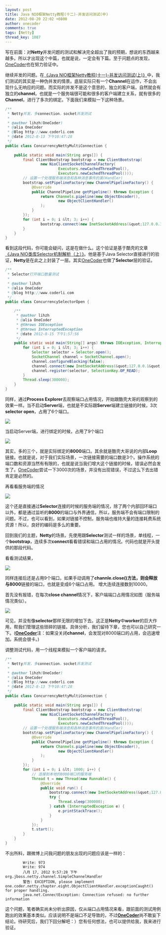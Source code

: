 ```yaml
---
layout: post
title: Java NIO框架Netty教程(十二)-并发访问测试(中)
date: 2012-08-20 22:02 +0800
author: onecoder
comments: true
tags: [Netty]
thread_key: 1087
---
```

写在前面：对**Netty**并发问题的测试和解决完全超出了我的预期，想说的东西越来越多。所以才出现这个中篇，也就是说，一定会有下篇。至于问题点的发现，<a href="http://www.coderli.com">OneCoder</a>也在努力验证中。

继续并发的问题。在<a href="http://www.coderli.com/netty-concurrency-problem-one/" target="\_blank">《Java NIO框架Netty教程(十一)-并发访问测试(上)》</a>中，我们测试的其实是一种伪并发的情景。底层实际只有一个**Channel**在运作，不会出现什么无响应的问题。而实际的并发不是这个意思的，独立的客户端，自然就会有独立的**channel**。也就是一个服务端很可能和很多的客户端建立关系，就有很多的**Channel**，进行了多次的绑定。下面我们来模拟一下这种场景。

```java
/**
 * Netty并发，多connection，socket并发测试
 * 
 * @author lihzh(OneCoder)
 * @alia OneCoder
 * @Blog http://www.coderli.com
 * @date 2012-8-13 下午10:47:28
 */
public class ConcurrencyNettyMultiConnection {
	
	public static void main(String args[]) {
		final ClientBootstrap bootstrap = new ClientBootstrap(
				new NioClientSocketChannelFactory(
						Executors.newCachedThreadPool(),
						Executors.newCachedThreadPool()));
		// 设置一个处理服务端消息和各种消息事件的类(Handler)
		bootstrap.setPipelineFactory(new ChannelPipelineFactory() {
			@Override
			public ChannelPipeline getPipeline() throws Exception {
				return Channels.pipeline(new ObjectEncoder(),
						new ObjectClientHandler()
				);
			}
		});
		for (int i = 0; i &lt; 3; i++) {
	            bootstrap.connect(new InetSocketAddress(&quot;127.0.0.1&quot;, 8000));
		}
	}
}
```

看到这段代码，你可能会疑问，这是在做什么。这个验证是基于酷壳的文章<a href="http://blog.csdn.net/haoel/article/details/2224055" target="\_blank">《Java NIO类库Selector机制解析（上）》</a>。他是基于Java Selector直接进行的验证，**Netty**是在此之上封装了一层。其实<a href="http://www.coderli.com">OneCoder</a>也做了**Selector**层的验证。

```java
/**
 * Selector打开端口数量测试
 * 
 * @author lihzh
 * @alia OneCoder
 * @blog http://www.coderli.com
 */
public class ConcurrencySelectorOpen {

	/**
	 * @author lihzh
	 * @alia OneCoder
	 * @throws IOException 
	 * @throws InterruptedException 
	 * @date 2012-8-15 下午1:57:56
	 */
	public static void main(String[] args) throws IOException, InterruptedException {
		for (int i = 0; i &lt; 3; i++) {
			Selector selector = Selector.open();
			SocketChannel channel = SocketChannel.open();
			channel.configureBlocking(false);
			channel.connect(new InetSocketAddress(&quot;127.0.0.1&quot;, 8000));
			channel.register(selector, SelectionKey.OP_READ);
		}
		Thread.sleep(300000);
	}
}
```

同样，通过**Process Explorer**去观察端口占用情况，开始跟酷壳大哥的观察到的效果一样。当不启动**Server**端，也就是不实际跟**Server**端建立链接的时候，3次**selector open**，占用了6个端口。

![](http://onecoder.qiniudn.com/8wuliao/CcLVlU9W/7FrMP.jpg)

当启动Server端，进行绑定的时候，占用了9个端口

![](http://onecoder.qiniudn.com/8wuliao/CcLVm0dr/BI25e.jpg)

其实，多的三个，就是实际绑定的**8000**端口。其余就是酷壳大哥说的内部**Loop**链接。也就是说，对于我们实际场景，一次链接需要的端口数是3个。操作系统的端口数和资源当然有有限的，也就是说当我们增大这个链接的时候，错误必然会发生了。<a href="http://www.coderli.com">OneCoder</a>尝试一下3000次的场景，并没有出现错误，不过这么下去出错肯定是必然的。

再看看服务端的情况

![](http://onecoder.qiniudn.com/8wuliao/CcLVmpqk/IE40R.jpg)

这个还是直接通过**Selector**连接的时候的服务端的情况，除了两个内部回环端口以外，都是通过监听的**8000**的端口与外界通信，所以，服务端不会有端口限制的问题。不过，也可以看到，如果对链接不控制，服务端也维持大量的连接耗费系统资源！所以，良好的编码是多么的重要。

回到我们的主题，**Netty**的场景。先使用跟**Selector**测试一样的场景，单线程，一个**bootstrap**，连续多次**connect**看看错误和端口占用的情况。代码也就是开头提供的那段代码。

看看测试结果，

![](http://onecoder.qiniudn.com/8wuliao/CcLVmPCQ/pg6Ed.jpg)

同样连接后还是占用9个端口。如果手动调用了**channle.close()**方法，则会释放与**8000**链接的端口，也就是变成6个端口占用。
增大连续连接数到10000。

首先没有报错，在每次**close channel**情况下，客户端端口占用情况如图（服务端情况类似）。

![](http://onecoder.qiniudn.com/8wuliao/CcMcO5AL/9Fqan.jpg)

可见，并没有像**selector**那样无限的增加下去。这正是**Netty**中**worker**的巨大作用，帮我们管理这些琐碎的链接。具体分析，我们留待下章，您也可以自己研究一下。(<a href="http://www.coderli.com">**OneCoder**</a>注：如果没关闭**channel**，会发现对8000端口的占用，会迅速增加。系统会很卡。)

调整测试代码，用一个线程来模拟一个客户端的请求。

```java
/**
 * Netty并发，多connection，socket并发测试
 * 
 * @author lihzh(OneCoder)
 * @alia OneCoder
 * @Blog http://www.coderli.com
 * @date 2012-8-13 下午10:47:28
 */
public class ConcurrencyNettyMultiConnection {
	
	public static void main(String args[]) {
		final ClientBootstrap bootstrap = new ClientBootstrap(
				new NioClientSocketChannelFactory(
						Executors.newCachedThreadPool(),
						Executors.newCachedThreadPool()));
		// 设置一个处理服务端消息和各种消息事件的类(Handler)
		bootstrap.setPipelineFactory(new ChannelPipelineFactory() {
			@Override
			public ChannelPipeline getPipeline() throws Exception {
				return Channels.pipeline(new ObjectEncoder(),
						new ObjectClientHandler()
				);
			}
		});
		for (int i = 0; i &lt; 1000; i++) {
			// 连接到本地的8000端口的服务端
			Thread t = new Thread(new Runnable() {
				@Override
				public void run() {
					bootstrap.connect(new InetSocketAddress(&quot;127.0.0.1&quot;, 8000));
					try {
						Thread.sleep(300000);
					} catch (InterruptedException e) {
						e.printStackTrace();
					}
				}
			});
			t.start();
		}
	}
}
```


不出所料，跟微博上问我问题的朋友出现的问题应该是一样的：

```
		Write: 973
		Write: 974
		八月 17, 2012 9:57:28 下午 org.jboss.netty.channel.SimpleChannelHandler
		警告: EXCEPTION, please implement one.coder.netty.chapter.eight.ObjectClientHandler.exceptionCaught() for proper handling.
		java.net.ConnectException: Connection refused: no further information
```

这个问题，笔者确实尚未分析出原因，仅从端口占用情况来看，跟前面的测试用例跑出的效果基本类似。应该说明不是端口不足导致的，不过<a href="http://www.coderli.com">**OneCoder**</a>尚不敢妄下结论。待研究后，我们下回分解吧：）您有任何想法，也可以提供给我，我来进行验证。